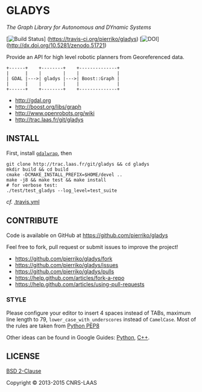 GLADYS
======

*The Graph Library for Autonomous and DYnamic Systems*

[![Build Status](https://travis-ci.org/pierriko/gladys.png?branch=master)]
(https://travis-ci.org/pierriko/gladys)
[![DOI](https://zenodo.org/badge/doi/10.5281/zenodo.51721.svg)]
(http://dx.doi.org/10.5281/zenodo.51721)

Provide an API for high level robotic planners from Georeferenced data.

    +------+    +--------+    +--------------+
    |      |    |        |    |              |
    | GDAL |--->| gladys |--->| Boost::Graph |
    |      |    |        |    |              |
    +------+    +--------+    +--------------+


* http://gdal.org
* http://boost.org/libs/graph
* http://www.openrobots.org/wiki
* http://trac.laas.fr/git/gladys


INSTALL
-------

First, install [`gdalwrap`](https://github.com/pierriko/gdalwrap#install), then

    git clone http://trac.laas.fr/git/gladys && cd gladys
    mkdir build && cd build
    cmake -DCMAKE_INSTALL_PREFIX=$HOME/devel ..
    make -j8 && make test && make install
    # for verbose test:
    ./test/test_gladys --log_level=test_suite

*cf.* [.travis.yml](.travis.yml)


CONTRIBUTE
----------

Code is available on GitHub at https://github.com/pierriko/gladys

Feel free to fork, pull request or submit issues to improve the project!

* https://github.com/pierriko/gladys/fork
* https://github.com/pierriko/gladys/issues
* https://github.com/pierriko/gladys/pulls
* https://help.github.com/articles/fork-a-repo
* https://help.github.com/articles/using-pull-requests

### STYLE

Please configure your editor to insert 4 spaces instead of TABs, maximum line
length to 79, `lower_case_with_underscores` instead of `CamelCase`. Most of the
rules are taken from [Python PEP8](http://www.python.org/dev/peps/pep-0008/)

Other ideas can be found in Google Guides:
[Python](http://google-styleguide.googlecode.com/svn/trunk/pyguide.html),
[C++](http://google-styleguide.googlecode.com/svn/trunk/cppguide.xml).


LICENSE
-------

[BSD 2-Clause](http://opensource.org/licenses/BSD-2-Clause)

Copyright © 2013-2015 CNRS-LAAS
